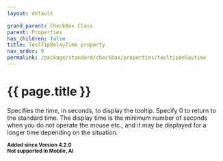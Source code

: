 ```yaml
---
layout: default

grand_parent: CheckBox Class
parent: Properties
has_children: false
title: ToolTipDelayTime property
nav_order: 9
permalink: /package/standard/checkbox/properties/tooltipdelaytime
---
```

# {{ page.title }}

Specifies the time, in seconds, to display the tooltip. Specify 0 to return to the standard time.
The display time is the minimum number of seconds when you do not operate the mouse etc., and it may be displayed for a longer time depending on the situation.

**<small>Added since Version 4.2.0</small>**<br>
**<small>Not supported in Mobile, AI</small>**